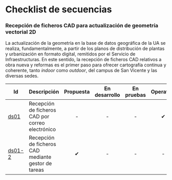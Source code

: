 # Checklist de secuencias
  
  
### Recepción de ficheros CAD para actualización de geometría vectorial 2D
La actualización de la geometría en la base de datos geográfica de la UA se realiza, fundamentalmente, a partir de los planos de distribución de plantas y urbanización en formato digital, remitidos por el Servicio de Infraestructuras. En este sentido, la recepción de ficheros CAD relativos a obra nueva y reformas es el primer paso para ofrecer cartografía continua y coherente, tanto *indoor* como *outdoor*, del campus de San Vicente y las diversas sedes.

| Id | Descripción | Propuesta | En desarrollo | En pruebas | Operativo | En desuso |
| -- | -- | :--: | :--: | :--: | :--: | :--: |
| [ds01](ds01.md) | Recepción de ficheros CAD por correo electrónico | - | - | - | ✔ | - |
| [ds01-2](ds01-2.md) | Recepción de ficheros CAD mediante gestor de tareas | ✔ | - | - | - | - |

